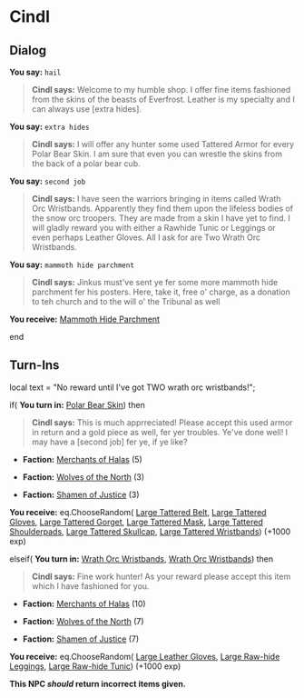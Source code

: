 # Cindl
## Dialog

**You say:** `hail`



>**Cindl says:** Welcome to my humble shop. I offer fine items fashioned from the skins of the beasts of Everfrost. Leather is my specialty and I can always use [extra hides].

**You say:** `extra hides`



>**Cindl says:** I will offer any hunter some used Tattered Armor for every Polar Bear Skin. I am sure that even you can wrestle the skins from the back of a polar bear cub.

**You say:** `second job`



>**Cindl says:** I have seen the warriors bringing in items called Wrath Orc Wristbands. Apparently they find them upon the lifeless bodies of the snow orc troopers. They are made from a skin I have yet to find. I will gladly reward you with either a Rawhide Tunic or Leggings or even perhaps Leather Gloves. All I ask for are Two Wrath Orc Wristbands.

**You say:** `mammoth hide parchment`



>**Cindl says:** Jinkus must've sent ye fer some more mammoth hide parchment fer his posters. Here, take it, free o' charge, as a donation to teh church and to the will o' the Tribunal as well


**You receive:**  [Mammoth Hide Parchment](/item/12621)







end

## Turn-Ins



local text = "No reward until I've got TWO wrath orc wristbands!";



if( **You turn in:** [Polar Bear Skin](/item/13761)) then 


>**Cindl says:** This is much apprreciated! Please accept this used armor in return and a gold piece as well, fer yer troubles. Ye've done well! I may have a [second job] fer ye, if ye like?





* __Faction:__ [Merchants of Halas](/faction/328) (5)


* __Faction:__ [Wolves of the North](/faction/320) (3)


* __Faction:__ [Shamen of Justice](/faction/327) (3)




 **You receive:** eq.ChooseRandom( [Large Tattered Belt](/item/2131), [Large Tattered Gloves](/item/2134), [Large Tattered Gorget](/item/2127), [Large Tattered Mask](/item/2126), [Large Tattered Shoulderpads](/item/2129), [Large Tattered Skullcap](/item/2125), [Large Tattered Wristbands](/item/2133)) (+1000 exp)

elseif( **You turn in:** [Wrath Orc Wristbands](/item/12223), [Wrath Orc Wristbands](/item/12223)) then 


>**Cindl says:** Fine work hunter!  As your reward please accept this item which I have fashioned for you.







* __Faction:__ [Merchants of Halas](/faction/328) (10)


* __Faction:__ [Wolves of the North](/faction/320) (7)


* __Faction:__ [Shamen of Justice](/faction/327) (7)




 **You receive:** eq.ChooseRandom( [Large Leather Gloves](/item/2034), [Large Raw-hide Leggings](/item/2171), [Large Raw-hide Tunic](/item/2164)) (+1000 exp)


**This NPC *should* return incorrect items given.**






